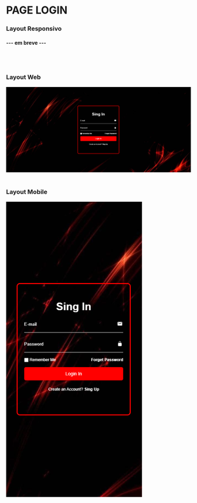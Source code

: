 # PAGE LOGIN

### Layout Responsivo
#### ---  em breve  ---
<br>
<br>


### Layout Web
![Layout](https://github.com/MURlL0/Portifolio/blob/main/Sites%20de%20logins/Login%20Dark%20Red/img/image.png?raw=true "Web")
<br>
<br>



### Layout Mobile
![Layout](https://github.com/MURlL0/Portifolio/blob/main/Sites%20de%20logins/Login%20Dark%20Red/img/mobile..png?raw=true "Mobile")

